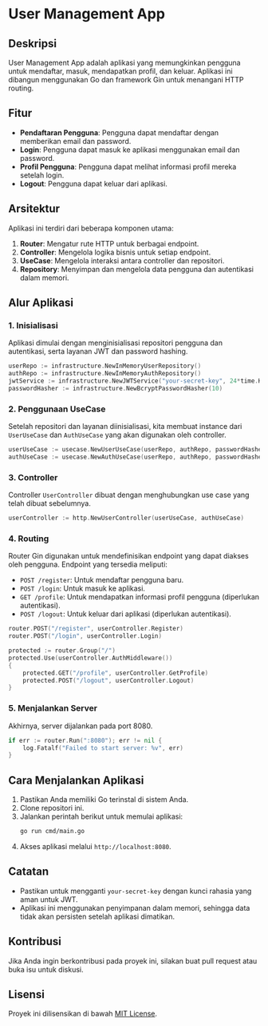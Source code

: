 # User Management App

## Deskripsi
User Management App adalah aplikasi yang memungkinkan pengguna untuk mendaftar, masuk, mendapatkan profil, dan keluar. Aplikasi ini dibangun menggunakan Go dan framework Gin untuk menangani HTTP routing.

## Fitur
- **Pendaftaran Pengguna**: Pengguna dapat mendaftar dengan memberikan email dan password.
- **Login**: Pengguna dapat masuk ke aplikasi menggunakan email dan password.
- **Profil Pengguna**: Pengguna dapat melihat informasi profil mereka setelah login.
- **Logout**: Pengguna dapat keluar dari aplikasi.

## Arsitektur
Aplikasi ini terdiri dari beberapa komponen utama:

1. **Router**: Mengatur rute HTTP untuk berbagai endpoint.
2. **Controller**: Mengelola logika bisnis untuk setiap endpoint.
3. **UseCase**: Mengelola interaksi antara controller dan repositori.
4. **Repository**: Menyimpan dan mengelola data pengguna dan autentikasi dalam memori.

## Alur Aplikasi

### 1. Inisialisasi
Aplikasi dimulai dengan menginisialisasi repositori pengguna dan autentikasi, serta layanan JWT dan password hashing.

```go
userRepo := infrastructure.NewInMemoryUserRepository()
authRepo := infrastructure.NewInMemoryAuthRepository()
jwtService := infrastructure.NewJWTService("your-secret-key", 24*time.Hour)
passwordHasher := infrastructure.NewBcryptPasswordHasher(10)
```

### 2. Penggunaan UseCase
Setelah repositori dan layanan diinisialisasi, kita membuat instance dari `UserUseCase` dan `AuthUseCase` yang akan digunakan oleh controller.

```go
userUseCase := usecase.NewUserUseCase(userRepo, authRepo, passwordHasher, jwtService)
authUseCase := usecase.NewAuthUseCase(userRepo, authRepo, passwordHasher, jwtService)
```

### 3. Controller
Controller `UserController` dibuat dengan menghubungkan use case yang telah dibuat sebelumnya.

```go
userController := http.NewUserController(userUseCase, authUseCase)
```

### 4. Routing
Router Gin digunakan untuk mendefinisikan endpoint yang dapat diakses oleh pengguna. Endpoint yang tersedia meliputi:
- `POST /register`: Untuk mendaftar pengguna baru.
- `POST /login`: Untuk masuk ke aplikasi.
- `GET /profile`: Untuk mendapatkan informasi profil pengguna (diperlukan autentikasi).
- `POST /logout`: Untuk keluar dari aplikasi (diperlukan autentikasi).

```go
router.POST("/register", userController.Register)
router.POST("/login", userController.Login)

protected := router.Group("/")
protected.Use(userController.AuthMiddleware())
{
    protected.GET("/profile", userController.GetProfile)
    protected.POST("/logout", userController.Logout)
}
```

### 5. Menjalankan Server
Akhirnya, server dijalankan pada port 8080.

```go
if err := router.Run(":8080"); err != nil {
    log.Fatalf("Failed to start server: %v", err)
}
```

## Cara Menjalankan Aplikasi
1. Pastikan Anda memiliki Go terinstal di sistem Anda.
2. Clone repositori ini.
3. Jalankan perintah berikut untuk memulai aplikasi:
   ```bash
   go run cmd/main.go
   ```
4. Akses aplikasi melalui `http://localhost:8080`.

## Catatan
- Pastikan untuk mengganti `your-secret-key` dengan kunci rahasia yang aman untuk JWT.
- Aplikasi ini menggunakan penyimpanan dalam memori, sehingga data tidak akan persisten setelah aplikasi dimatikan.

## Kontribusi
Jika Anda ingin berkontribusi pada proyek ini, silakan buat pull request atau buka isu untuk diskusi.

## Lisensi
Proyek ini dilisensikan di bawah [MIT License](LICENSE).